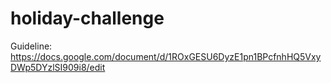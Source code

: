 # holiday-challenge
Guideline: https://docs.google.com/document/d/1ROxGESU6DyzE1pn1BPcfnhHQ5VxyDWp5DYzlSI909i8/edit
